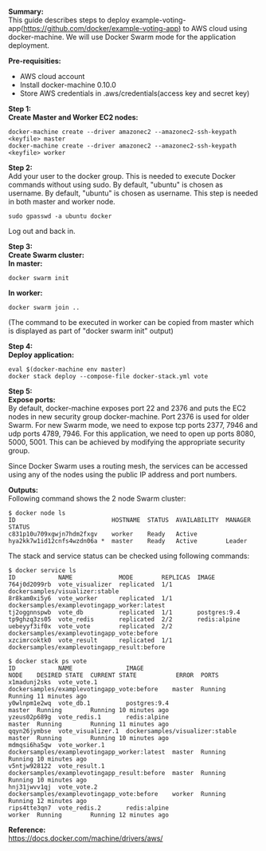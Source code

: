 **Summary:**  
This guide describes steps to deploy example-voting-app(https://github.com/docker/example-voting-app) to AWS cloud using docker-machine. We will use Docker Swarm mode for the application deployment.

**Pre-requisities:**  
 - AWS cloud account 
 - Install docker-machine 0.10.0 
 - Store AWS credentials in .aws/credentials(access key and secret key)

**Step 1:**  
**Create Master and Worker EC2 nodes:**  

    docker-machine create --driver amazonec2 --amazonec2-ssh-keypath <keyfile> master
    docker-machine create --driver amazonec2 --amazonec2-ssh-keypath <keyfile> worker

**Step 2:**  
Add your user to the docker group. This is needed to execute Docker commands without using sudo. By default, "ubuntu" is chosen as username. By default, "ubuntu" is chosen as username. This step is needed in both master and worker node.

    sudo gpasswd -a ubuntu docker

Log out and back in.

**Step 3:**  
**Create Swarm cluster:**  
**In master:**  

    docker swarm init

**In worker:**  

    docker swarm join ..

(The command to be executed in worker can be copied from master which is displayed as part of "docker swarm init" output)

**Step 4:**  
**Deploy application:**  

    eval $(docker-machine env master)
    docker stack deploy --compose-file docker-stack.yml vote


**Step 5:**  
**Expose ports:**  
By default, docker-machine exposes port 22 and 2376 and puts the EC2 nodes in new security group docker-machine. Port 2376 is used for older Swarm. For new Swarm mode, we need to expose tcp ports 2377, 7946 and udp ports 4789, 7946. For this application, we need to open up ports 8080, 5000, 5001. This can be achieved by modifying the appropriate security group.

Since Docker Swarm uses a routing mesh, the services can be accessed using any of the nodes using the public IP address and port numbers.

**Outputs:**  
Following command shows the 2 node Swarm cluster:

    $ docker node ls
    ID                           HOSTNAME  STATUS  AVAILABILITY  MANAGER STATUS
    c831p10u709xgwjn7hdm2fxgv    worker    Ready   Active        
    hya2kk7w1id12cnfs4wzdn06a *  master    Ready   Active        Leader

The stack and service status can be checked using following commands:

    $ docker service ls
    ID            NAME             MODE        REPLICAS  IMAGE
    764j0d2099rb  vote_visualizer  replicated  1/1       dockersamples/visualizer:stable
    8r8kam0xi5y6  vote_worker      replicated  1/1       dockersamples/examplevotingapp_worker:latest
    tj2oggnnspwb  vote_db          replicated  1/1       postgres:9.4
    tp9ghzq3zs05  vote_redis       replicated  2/2       redis:alpine
    uebeyyf3if0x  vote_vote        replicated  2/2       dockersamples/examplevotingapp_vote:before
    xzcimrcoktk0  vote_result      replicated  1/1       dockersamples/examplevotingapp_result:before

    $ docker stack ps vote
    ID            NAME               IMAGE                                         NODE    DESIRED STATE  CURRENT STATE           ERROR  PORTS
    x1madunj2sks  vote_vote.1        dockersamples/examplevotingapp_vote:before    master  Running        Running 11 minutes ago         
    y0wlnpm1e2wq  vote_db.1          postgres:9.4                                  master  Running        Running 10 minutes ago         
    yzeus02p689g  vote_redis.1       redis:alpine                                  master  Running        Running 11 minutes ago         
    qqyn26jymbse  vote_visualizer.1  dockersamples/visualizer:stable               master  Running        Running 10 minutes ago         
    mdmqsi6ha5qw  vote_worker.1      dockersamples/examplevotingapp_worker:latest  master  Running        Running 10 minutes ago         
    v5ntjw928122  vote_result.1      dockersamples/examplevotingapp_result:before  master  Running        Running 10 minutes ago         
    hnj31jwvv1qj  vote_vote.2        dockersamples/examplevotingapp_vote:before    worker  Running        Running 12 minutes ago         
    rips4tte3qn7  vote_redis.2       redis:alpine                                  worker  Running        Running 12 minutes ago   


**Reference:**  
https://docs.docker.com/machine/drivers/aws/
